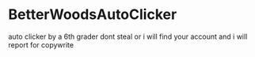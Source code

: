 # BetterWoodsAutoClicker
auto clicker by a 6th grader
dont steal or i will find your account and i will report for copywrite
